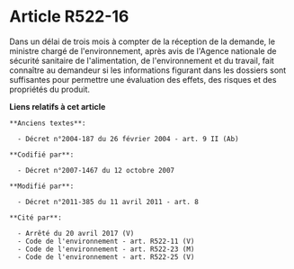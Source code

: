 # Article R522-16

Dans un délai de trois mois à compter de la réception de la demande, le ministre chargé de l'environnement, après avis de
l'Agence nationale de sécurité sanitaire de l'alimentation, de l'environnement et du travail, fait connaître au demandeur si
les informations figurant dans les dossiers sont suffisantes pour permettre une évaluation des effets, des risques et des
propriétés du produit.

**Liens relatifs à cet article**

	**Anciens textes**:

	  - Décret n°2004-187 du 26 février 2004 - art. 9 II (Ab)

	**Codifié par**:

	  - Décret n°2007-1467 du 12 octobre 2007

	**Modifié par**:

	  - Décret n°2011-385 du 11 avril 2011 - art. 8

	**Cité par**:

	  - Arrêté du 20 avril 2017 (V)
	  - Code de l'environnement - art. R522-11 (V)
	  - Code de l'environnement - art. R522-23 (M)
	  - Code de l'environnement - art. R522-25 (V)
